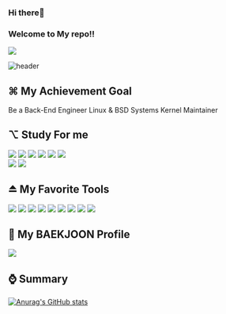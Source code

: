 ### Hi there👋
### Welcome to My repo!!

<a href="https://github.com/59rice"><img src="https://hits.seeyoufarm.com/api/count/incr/badge.svg?url=https%3A%2F%2Fgithub.com%2F59rice&count_bg=%2379C83D&title_bg=%23000000&icon=github.svg&icon_color=%white&title=Github&edge_flat=false)"/></a>

![header](https://capsule-render.vercel.app/api?type=waving&color=gradient&height=200&section=header&text=あさなり%20&fontSize=60&fontColor=d6ace6)         


## ⌘ My Achievement Goal 

Be a Back-End Engineer 
Linux & BSD Systems Kernel Maintainer

## ⌥ Study For me

<img src="https://img.shields.io/badge/Java-007396?style=flat-round&logo=Java&logoColor=#007396"/>  <img src="https://img.shields.io/badge/CSS3-1572B6?style=flat-round&logo=CSS3&logoColor=white"/>  <img src="https://img.shields.io/badge/HTML5-white?style=flat-round&logo=HTML5&logoColor=#E34F26"/>  <img src="https://img.shields.io/badge/swift-white?style=flat-round&logo=swift&logoColor=#F05138"/>  <img src="https://img.shields.io/badge/Docker-white?style=flat-round&logo=Docker&logoColor=#2496ED"/>  <img src="https://img.shields.io/badge/Go-white?style=flat-round&logo=Go&logoColor=#00ADD8"/>  
<img src="https://img.shields.io/badge/Python-white?style=flat-round&logo=Python&logoColor=#white"/> <img src="https://img.shields.io/badge/Kotlin-white?style=flat-round&logo=Kotlin&logoColor=#blue"/>

## ⏏︎ My Favorite Tools
<img src="https://img.shields.io/badge/Atom-66595C?style=flat-round&logo=Atom&logoColor=#66595C"/>  <img src="https://img.shields.io/badge/iTerm2-black?style=flat-round&logo=iTerm2&logoColor=#00000"/> <img src="https://img.shields.io/badge/Notion-black?style=flat-round&logo=Notion&logoColor=#white"/>
<img src="https://img.shields.io/badge/VMware-607078?style=flat-round&logo=VMware&logoColor=#white"/> <img src="https://img.shields.io/badge/Jetbrains-Lightgreen?style=flat-round&logo=JetBrains&logoColor=#white"/>  <img src="https://img.shields.io/badge/Android Studio-white?style=flat-round&logo=Android Studio&logoColor=#3DDC84"/>  <img src="https://img.shields.io/badge/Visual Studio Code-007ACC?style=flat-round&logo=Visual Studio Code&logoColor=#3DDC84"/>
 <img src="https://img.shields.io/badge/Wireshark-1679A7?style=flat-round&logo=Wireshark&logoColor=#3DDC84"/>  <img src="https://img.shields.io/badge/github-black?style=flat-round&logo=github&logoColor=#3DDC84"/>
 
## 🌱 My BAEKJOON Profile
 <img src="http://mazandi.herokuapp.com/api?handle=sdr0311&theme=dark"/> 
 
 
## ⌚️ Summary
 [![Anurag's GitHub stats](https://github-readme-stats.vercel.app/api?username=59rice)](https://github.com/59rice/github-readme-stats)
 
